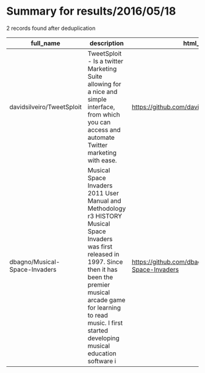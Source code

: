 
# Summary for results/2016/05/18
    
2 records found after deduplication

| full_name | description | html_url | matched_list | matched_count | pushed_at | size | stargazers_count | language | forks_count | vul_ids |
|-------------------------------|------------------------------------------------------------------------------------------------------------------------------------------------------------------------------------------------------------------------------------------------------------------|--------------------------------------------------|----------------|-----------------|---------------------------|--------|--------------------|------------|---------------|-----------|
| davidsilveiro/TweetSploit | TweetSploit - Is a twitter Marketing Suite allowing for a nice and simple interface, from which you can access and automate Twitter marketing with ease. | https://github.com/davidsilveiro/TweetSploit | ['sploit'] | 1 | 2016-05-18 01:36:52+00:00 | 22 | 20 | Python | 5 | [] |
| dbagno/Musical-Space-Invaders | Musical Space Invaders 2011 User Manual and Methodology r3 HISTORY Musical Space Invaders was first released in 1997. Since then it has been the premier musical arcade game for learning to read music. I first started developing musical education software i | https://github.com/dbagno/Musical-Space-Invaders | ['exploit'] | 1 | 2016-05-18 23:39:46+00:00 | 15142 | 2 | nan | 1 | [] |
